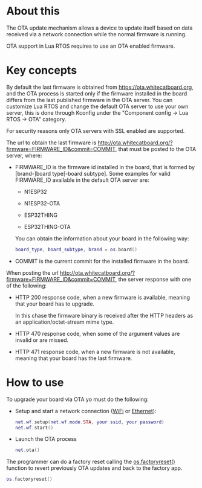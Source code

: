 # About this

The OTA update mechanism allows a device to update itself based on data received via a network connection while the normal firmware is running.

OTA support in Lua RTOS requires to use an OTA enabled firmware.

# Key concepts

By default the last firmware is obtained from https://ota.whitecatboard.org, and the OTA process is started only if the firmware installed in the board differs from the last published firmware in the OTA server. You can customize Lua RTOS and change the default OTA server to use your own server, this is done through Kconfig under the "Component config -> Lua RTOS -> OTA" category.

For security reasons only OTA servers with SSL enabled are supported.

The url to obtain the last firmware is http://ota.whitecatboard.org/?firmware=FIRMWARE_ID&commit=COMMIT, that must be posted to the OTA server, where:

* FIRMWARE_ID is the firmware id installed in the board, that is formed by [brand-]board type[-board subtype]. Some examples for valid FIRMWARE_ID available in the default OTA server are:

  * N1ESP32

  * N1ESP32-OTA

  * ESP32THING

  * ESP32THING-OTA

  You can obtain the information about your board in the following way:

  ```lua
  board_type, board_subtype, brand = os.board()
  ```
* COMMIT is the current commit for the installed firmware in the board.

When posting the url http://ota.whitecatboard.org/?firmware=FIRMWARE_ID&commit=COMMIT, the server response with one of the following:

* HTTP 200 response code, when a new firmware is available, meaning that your board has to upgrade.

  In this chase the firmware binary is received after the HTTP headers as an application/octet-stream mime type.

* HTTP 470 response code, when some of the argument values are invalid or are missed.

* HTTP 471 response code, when a new firmware is not available, meaning that your board has the last firmware.

# How to use

To upgrade your board via OTA yo must do the following:

* Setup and start a network connection ([WiFi](./Net-module#wi-fi) or [Ethernet](./Net-module#ethernet)):

   ```lua
   net.wf.setup(net.wf.mode.STA, your ssid, your password)
   net.wf.start()
   ```
* Launch the OTA process

   ```lua
   net.ota()
   ```
The programmer can do a factory reset calling the [os.factoryreset()](./Lua-RTOS-configuration#osfactoryreset) function to revert previously OTA updates and back to the factory app.

   ```lua
   os.factoryreset()
   ```
